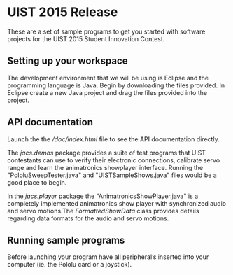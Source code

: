 # UIST 2015 Release 

These are a set of sample programs to get you started with software projects for the UIST 2015 Student Innovation Contest.  

## Setting up your workspace 

The development environment that we will be using is Eclipse and the programming language is Java. Begin by downloading the files provided. In Eclipse create a new Java project and drag the files provided into the project. 

## API documentation 

Launch the the */doc/index.html* file to see the API documentation directly. 

The *jacs.demos* package provides a suite of test programs that UIST contestants can use to verify their electronic connections, calibrate servo range and learn the animatronics showplayer interface. Running the "PololuSweepTester.java" and "UISTSampleShows.java" files would be a good place to begin. 

In the *jacs.player* package the "AnimatronicsShowPlayer.java" is a completely implemented animatronics show player with synchronized audio and servo motions.The *FormattedShowData* class provides details regarding data formats for the audio and servo motions. 

## Running sample programs 

Before launching your program have all peripheral’s inserted into your computer (ie. the Pololu card or a joystick).